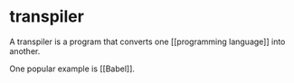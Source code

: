 # transpiler

A transpiler is a program that converts one [[programming language]] into another.

One popular example is [[Babel]].

